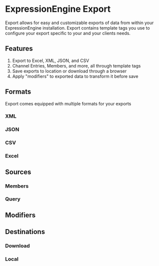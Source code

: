 # ExpressionEngine Export 

Export allows for easy and customizable exports of data from within your ExpressionEngine installation. Export contains template tags you use to configure your export specific to your and your clients needs. 

## Features

1. Export to Excel, XML, JSON, and CSV
2. Channel Entries, Members, and more, all through template tags
3. Save exports to location or download through a browser
4. Apply "modifiers" to exported data to transform it before save

## Formats

Export comes equipped with multiple formats for your exports

### XML

### JSON

### CSV

### Excel

## Sources

### Members

### Query

## Modifiers

## Destinations

### Download

### Local
